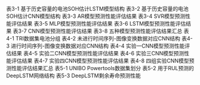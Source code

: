 表3-1 基于历史容量的电池SOH估计LSTM模型结构
表3-2 基于历史容量的电池SOH估计CNN模型结构
表3-3 AR模型预测性能评估结果
表3-4 SVR模型预测性能评估结果
表3-5 MLP模型预测性能评估结果
表3-6 LSTM模型预测性能评估结果
表3-7 CNN模型预测性能评估结果
表3-8 五种模型预测性能评估结果汇总
表4-1 TRI数据集电池分组
表4-2 未进行时间序列-图像变换数据对应CNN结构
表4-3 进行时间序列-图像变换数据对应CNN结构
表4-4 实验一CNN模型预测性能评估结果
表4-5 实验二CNN模型预测性能评估结果
表4-6 实验三CNN模型预测性能评估结果
表4-7 实验四CNN模型预测性能评估结果
表4-8 四组实验CNN模型预测性能评估结果汇总
表5-1 UNIBO Powertools数据集划分
表5-2 用于RUL预测的DeepLSTM网络结构
表5-3 DeepLSTM剩余寿命预测性能